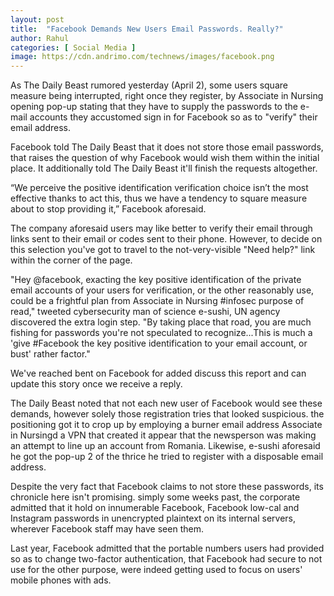 ```yaml
---
layout: post
title:  "Facebook Demands New Users Email Passwords. Really?"
author: Rahul
categories: [ Social Media ]
image: https://cdn.andrimo.com/technews/images/facebook.png
---
```

As The Daily Beast rumored yesterday (April 2), some users square measure being interrupted, right once they register, by Associate in Nursing opening pop-up stating that they have to supply the passwords to the e-mail accounts they accustomed sign in for Facebook so as to "verify" their email address.

Facebook told The Daily Beast that it does not store those email passwords, that raises the question of why Facebook would wish them within the initial place. It additionally told The Daily Beast it'll finish the requests altogether.

“We perceive the positive identification verification choice isn’t the most effective thanks to act this, thus we have a tendency to square measure about to stop providing it,” Facebook aforesaid.


The company aforesaid users may like better to verify their email through links sent to their email or codes sent to their phone. However, to decide on this selection you've got to travel to the not-very-visible "Need help?" link within the corner of the page.

"Hey @facebook, exacting the key positive identification of the private email accounts of your users for verification, or the other reasonably use, could be a frightful plan from Associate in Nursing #infosec purpose of read," tweeted cybersecurity man of science e-sushi, UN agency discovered the extra login step. "By taking place that road, you are much fishing for passwords you're not speculated to recognize...This is much a 'give #Facebook the key positive identification to your email account, or bust' rather factor."

We've reached bent on Facebook for added discuss this report and can update this story once we receive a reply.

The Daily Beast noted that not each new user of Facebook would see these demands, however solely those registration tries that looked suspicious. the positioning got it to crop up by employing a burner email address Associate in Nursingd a VPN that created it appear that the newsperson was making an attempt to line up an account from Romania. Likewise, e-sushi aforesaid he got the pop-up 2 of the thrice he tried to register with a disposable email address.

Despite the very fact that Facebook claims to not store these passwords, its chronicle here isn't promising. simply some weeks past, the corporate admitted that it hold on innumerable Facebook, Facebook low-cal and Instagram passwords in unencrypted plaintext on its internal servers, wherever Facebook staff may have seen them.

Last year, Facebook admitted that the portable numbers users had provided so as to change two-factor authentication, that Facebook had secure to not use for the other purpose, were indeed getting used to focus on users' mobile phones with ads.
